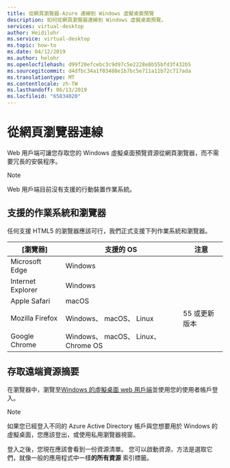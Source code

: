 ```yaml
---
title: 從網頁瀏覽器-Azure 連線到 Windows 虛擬桌面預覽
description: 如何從網頁瀏覽器連線到 Windows 虛擬桌面預覽。
services: virtual-desktop
author: Heidilohr
ms.service: virtual-desktop
ms.topic: how-to
ms.date: 04/12/2019
ms.author: helohr
ms.openlocfilehash: d99f20efcebc3c9d97c5e2228e8b55bfd3f432b5
ms.sourcegitcommit: d4dfbc34a1f03488e1b7bc5e711a11b72c717ada
ms.translationtype: MT
ms.contentlocale: zh-TW
ms.lasthandoff: 06/13/2019
ms.locfileid: "65834020"
---
```

# <a name="connect-from-a-web-browser"></a>從網頁瀏覽器連線

Web 用戶端可讓您存取您的 Windows 虛擬桌面預覽資源從網頁瀏覽器，而不需要冗長的安裝程序。

>[!NOTE]
>Web 用戶端目前沒有支援的行動裝置作業系統。

## <a name="supported-operating-systems-and-browsers"></a>支援的作業系統和瀏覽器

任何支援 HTML5 的瀏覽器應該可行，我們正式支援下列作業系統和瀏覽器。

| [瀏覽器]           | 支援的 OS                     | 注意               |
|-------------------|----------------------------------|---------------------|
| Microsoft Edge    | Windows                          |                     |
| Internet Explorer | Windows                          |                     |
| Apple Safari      | macOS                            |                     |
| Mozilla Firefox   | Windows、 macOS、 Linux            | 55 或更新版本 |
| Google Chrome     | Windows、 macOS、 Linux、 Chrome OS |                     |

## <a name="access-remote-resources-feed"></a>存取遠端資源摘要

在瀏覽器中，瀏覽至[Windows 的虛擬桌面 web 用戶端](https://rdweb.wvd.microsoft.com/webclient)並使用您的使用者帳戶登入。

>[!NOTE]
>如果您已經登入不同的 Azure Active Directory 帳戶與您想要用於 Windows 的虛擬桌面，您應該登出，或使用私用瀏覽器視窗。

登入之後，您現在應該會看到一份資源清單。 您可以啟動資源，方法是選取它們，就像一般的應用程式中一樣**的所有資源** 索引標籤。
